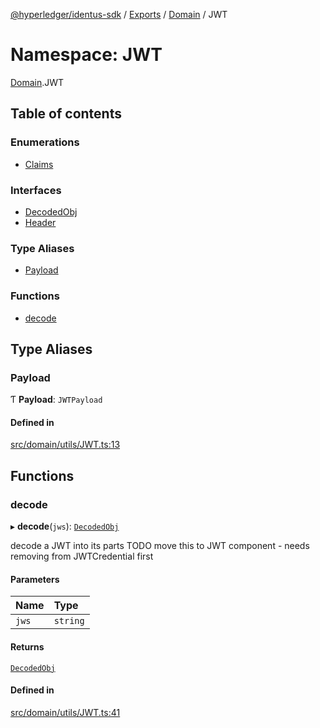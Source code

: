 [@hyperledger/identus-sdk](../README.md) / [Exports](../modules.md) / [Domain](Domain.md) / JWT

# Namespace: JWT

[Domain](Domain.md).JWT

## Table of contents

### Enumerations

- [Claims](../enums/Domain.JWT.Claims.md)

### Interfaces

- [DecodedObj](../interfaces/Domain.JWT.DecodedObj.md)
- [Header](../interfaces/Domain.JWT.Header.md)

### Type Aliases

- [Payload](Domain.JWT.md#payload)

### Functions

- [decode](Domain.JWT.md#decode)

## Type Aliases

### Payload

Ƭ **Payload**: `JWTPayload`

#### Defined in

[src/domain/utils/JWT.ts:13](https://github.com/hyperledger-identus/sdk-ts/blob/d44afc3403bdd5cf86219cd263be20ea744f4706/src/domain/utils/JWT.ts#L13)

## Functions

### decode

▸ **decode**(`jws`): [`DecodedObj`](../interfaces/Domain.JWT.DecodedObj.md)

decode a JWT into its parts
TODO move this to JWT component - needs removing from JWTCredential first

#### Parameters

| Name | Type |
| :------ | :------ |
| `jws` | `string` |

#### Returns

[`DecodedObj`](../interfaces/Domain.JWT.DecodedObj.md)

#### Defined in

[src/domain/utils/JWT.ts:41](https://github.com/hyperledger-identus/sdk-ts/blob/d44afc3403bdd5cf86219cd263be20ea744f4706/src/domain/utils/JWT.ts#L41)
